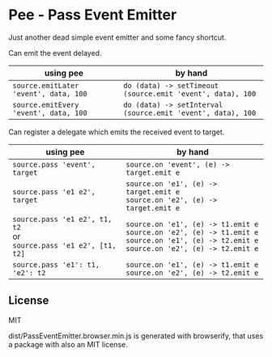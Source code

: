 # Pee - Pass Event Emitter

Just another dead simple event emitter and some fancy shortcut.

Can emit the event delayed.

using pee | by hand
--------- | -------
`source.emitLater 'event', data, 100` | `do (data) -> setTimeout (source.emit 'event', data), 100`
`source.emitEvery 'event', data, 100` | `do (data) -> setInterval (source.emit 'event', data), 100`

Can register a delegate which emits the received event to target.

using pee | by hand
--------- | -------
`source.pass 'event', target` | `source.on 'event', (e) -> target.emit e`
`source.pass 'e1 e2', target` | `source.on 'e1', (e) -> target.emit e` <br/> `source.on 'e2', (e) -> target.emit e`
`source.pass 'e1 e2', t1, t2` <br/> or <br/> `source.pass 'e1 e2', [t1, t2]` | `source.on 'e1', (e) -> t1.emit e` <br/> `source.on 'e2', (e) -> t1.emit e` <br/> `source.on 'e1', (e) -> t2.emit e` <br/> `source.on 'e2', (e) -> t2.emit e`
`source.pass 'e1': t1, 'e2': t2` | `source.on 'e1', (e) -> t1.emit e` <br/> `source.on 'e2', (e) -> t2.emit e`

## License

MIT

dist/PassEventEmitter.browser.min.js is generated with browserify, that uses a package with also an MIT license.
